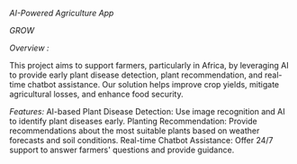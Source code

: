 
*AI-Powered Agriculture App*


*GROW*

*Overview :*


This project aims to support farmers, particularly in Africa, by leveraging AI to provide early plant disease detection, plant recommendation, and real-time chatbot assistance. Our solution helps improve crop yields, mitigate agricultural losses, and enhance food security.

*Features:*
AI-based Plant Disease Detection: Use image recognition and AI to identify plant diseases early.
Planting Recommendation: Provide recommendations about the most suitable plants based on weather forecasts and soil conditions.
Real-time Chatbot Assistance: Offer 24/7 support to answer farmers' questions and provide guidance.
